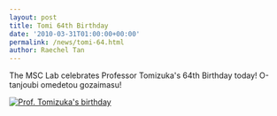 ```yaml
---
layout: post
title: Tomi 64th Birthday
date: '2010-03-31T01:00:00+00:00'
permalink: /news/tomi-64.html
author: Raechel Tan
---
```

<p>The MSC Lab celebrates Professor Tomizuka's 64th Birthday today! O-tanjoubi omedetou gozaimasu!</p><p class="indent"><a href="{{ site.baseurl }}/assets/images/posts/64BDayL.jpg" ><img src="{{ site.baseurl }}/assets/images/posts/64BDay.jpg" alt="Prof. Tomizuka's birthday" border="0"></a></p>
